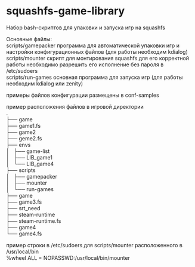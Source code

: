 # squashfs-game-library
Набор bash-скриптов для упаковки и запуска игр на squashfs <br>

Основные файлы: <br>
scripts/gamepacker  программа для автоматической упаковки игр и настройки конфигурационных файлов (для работы необходим kdialog) <br>
scripts/mounter     скрипт для монтирования squashfs для его корректной работы необходимо разрешить его исполнение без пароля в /etc/sudoers  <br>
scripts/run-games   основная программа для запуска игр (для работы необходим kdialog или zenity) <br>

примеры файлов конфигурации размещены в conf-samples <br>

пример расположения файлов в игровой директории <br>
.<br>
├── game<br>
├── game1.fs<br>
├── game2<br>
├── geme2.fs<br>
├── envs<br>
│   ├── game-list<br>
│   ├── LIB_game1<br>
│   └── LIB_game4<br>
├── scripts<br>
│   ├── gamepacker<br>
│   ├── mounter<br>
│   └── run-games<br>
├── game<br>
├── game3.fs<br>
├── srt_need<br>
├── steam-runtime<br>
├── steam-runtime.fs<br>
├── game4<br>
└── game4.fs<br>

пример строки в /etc/sudoers для scripts/mounter расположенного в /usr/local/bin<br>
%wheel  ALL =  NOPASSWD:/usr/local/bin/mounter<br>

